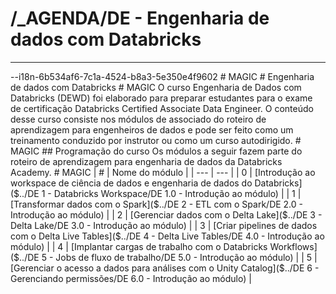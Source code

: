 # /_AGENDA/DE - Engenharia de dados com Databricks
<hr>--i18n-6b534af6-7c1a-4524-b8a3-5e350e4f9602
# MAGIC
# Engenharia de dados com Databricks
# MAGIC
O curso Engenharia de Dados com Databricks (DEWD) foi elaborado para preparar estudantes para o exame de certificação Databricks Certified Associate Data Engineer. O conteúdo desse curso consiste nos módulos de associado do roteiro de aprendizagem para engenheiros de dados e pode ser feito como um treinamento conduzido por instrutor ou como um curso autodirigido.
# MAGIC
## Programação do curso
Os módulos a seguir fazem parte do roteiro de aprendizagem para engenharia de dados da Databricks Academy.
# MAGIC
| # | Nome do módulo |
| --- | --- |
| 0 | [Introdução ao workspace de ciência de dados e engenharia de dados do Databricks]($../DE 1 - Databricks Workspace/DE 1.0 - Introdução ao módulo) |
| 1 | [Transformar dados com o Spark]($../DE 2 - ETL com o Spark/DE 2.0 - Introdução ao módulo) |
| 2 | [Gerenciar dados com o Delta Lake]($../DE 3 - Delta Lake/DE 3.0 - Introdução ao módulo) |
| 3 | [Criar pipelines de dados com o Delta Live Tables]($../DE 4 - Delta Live Tables/DE 4.0 - Introdução ao módulo) |
| 4 | [Implantar cargas de trabalho com o Databricks Workflows]($../DE 5 - Jobs de fluxo de trabalho/DE 5.0 - Introdução ao módulo) |
| 5 | [Gerenciar o acesso a dados para análises com o Unity Catalog]($../DE 6 - Gerenciando permissões/DE 6.0 - Introdução ao módulo) |
